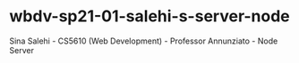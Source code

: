 # wbdv-sp21-01-salehi-s-server-node
Sina Salehi - CS5610 (Web Development) - Professor Annunziato - Node Server
